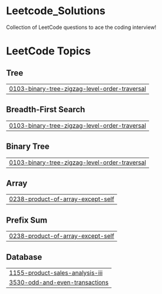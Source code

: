 # Leetcode_Solutions
Collection of LeetCode questions to ace the coding interview! 

<!---LeetCode Topics Start-->
# LeetCode Topics
## Tree
|  |
| ------- |
| [0103-binary-tree-zigzag-level-order-traversal](https://github.com/TARAK0506/LEETCODE/tree/master/0103-binary-tree-zigzag-level-order-traversal) |
## Breadth-First Search
|  |
| ------- |
| [0103-binary-tree-zigzag-level-order-traversal](https://github.com/TARAK0506/LEETCODE/tree/master/0103-binary-tree-zigzag-level-order-traversal) |
## Binary Tree
|  |
| ------- |
| [0103-binary-tree-zigzag-level-order-traversal](https://github.com/TARAK0506/LEETCODE/tree/master/0103-binary-tree-zigzag-level-order-traversal) |
## Array
|  |
| ------- |
| [0238-product-of-array-except-self](https://github.com/TARAK0506/LEETCODE/tree/master/0238-product-of-array-except-self) |
## Prefix Sum
|  |
| ------- |
| [0238-product-of-array-except-self](https://github.com/TARAK0506/LEETCODE/tree/master/0238-product-of-array-except-self) |
## Database
|  |
| ------- |
| [1155-product-sales-analysis-iii](https://github.com/TARAK0506/LEETCODE/tree/master/1155-product-sales-analysis-iii) |
| [3530-odd-and-even-transactions](https://github.com/TARAK0506/LEETCODE/tree/master/3530-odd-and-even-transactions) |
<!---LeetCode Topics End-->